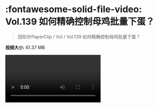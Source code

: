 # :fontawesome-solid-file-video: Vol.139 如何精确控制母鸡批量下蛋？

> 回形针PaperClip / Vol / Vol.139 如何精确控制母鸡批量下蛋？

**视频大小**: 61.37 MB

<div class="video"><video src="https://file.hsyhx.top/archive/PaperClip/Vol/139.mp4" controls preload>🤔 您的浏览器不支持 video 标签</video></div>